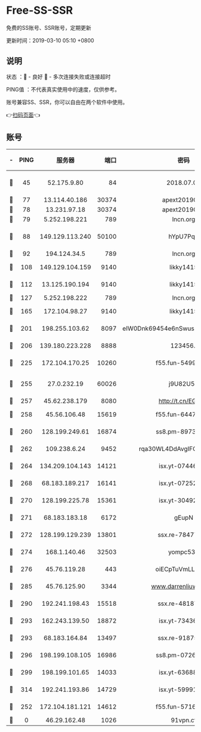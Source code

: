 # Free-SS-SSR

免费的SS账号、SSR账号，定期更新

更新时间：2019-03-10 05:10 +0800

## 说明

状态     ：🙂 - 良好 🙁 - 多次连接失败或连接超时

PING值   ：不代表真实使用中的速度，仅供参考。

账号兼容SS、SSR，你可以自由在两个软件中使用。

👉[扫码页面](https://liesauer.github.io/Free-SS-SSR/)👈

## 账号

|-|PING|服务器|端口|密码|加密方式|区域|
|:----:|:----:|:-----:|-----:|:----:|:----:|:----:|
|🙂|45|52.175.9.80|84|2018.07.07|chacha20-ietf-poly1305|HK|
|🙂|77|13.114.40.186|30374|apext2019006|chacha20|JP|
|🙂|78|13.231.97.18|30374|apext2019006|chacha20|JP|
|🙂|79|5.252.198.221|789|lncn.org|rc4|JP|
|🙂|88|149.129.113.240|50100|hYpU7PqP|chacha20-ietf-poly1305|CN|
|🙂|92|194.124.34.5|789|lncn.org|rc4|JP|
|🙂|108|149.129.104.159|9140|likky1415|aes-256-cfb|HK|
|🙂|112|13.125.190.194|9140|likky1415|aes-256-cfb|KR|
|🙂|127|5.252.198.222|789|lncn.org|rc4|JP|
|🙂|165|172.104.98.27|9140|likky1415|aes-256-cfb|JP|
|🙂|201|198.255.103.62|8097|eIW0Dnk69454e6nSwuspv9DmS201tQ0D|aes-256-cfb|US|
|🙂|206|139.180.223.228|8888|123456..|aes-256-cfb|JP|
|🙂|225|172.104.170.25|10260|f55.fun-54999944|aes-256-cfb|SG|
|🙂|255|27.0.232.19|60026|j9U82U53|xchacha20-ietf-poly1305|HK|
|🙂|257|45.62.238.179|8080|http://t.cn/EGJIyrl|rc4-md5|CA|
|🙂|258|45.56.106.48|15619|f55.fun-64473829|aes-256-cfb|US|
|🙂|260|128.199.249.61|16874|ss8.pm-89735842|aes-256-cfb|SG|
|🙂|262|109.238.6.24|9452|rqa30WL4DdAvgIFG6Fs3znzTa|aes-256-cfb|FR|
|🙂|264|134.209.104.143|14121|isx.yt-07446427|aes-256-cfb|SG|
|🙂|268|68.183.189.217|16141|isx.yt-07252342|aes-256-cfb|SG|
|🙂|270|128.199.225.78|15361|isx.yt-30492264|aes-256-cfb|SG|
|🙂|271|68.183.183.18|6172|gEupN|aes-256-cfb|SG|
|🙂|272|128.199.129.239|13801|ssx.re-78477720|aes-256-cfb|SG|
|🙂|274|168.1.140.46|32503|yompc535|aes-256-cfb|AU|
|🙂|276|45.76.119.28|443|oiECpTuVmLLxk4Ts|aes-256-cfb|AU|
|🙂|285|45.76.125.90|3344|www.darrenliuwei.com|aes-256-cfb|AU|
|🙂|290|192.241.198.43|15518|ssx.re-48187245|aes-256-cfb|US|
|🙂|293|162.243.139.50|18872|isx.yt-73436373|aes-256-cfb|US|
|🙂|293|68.183.164.84|13497|ssx.re-91875474|aes-256-cfb|US|
|🙂|296|198.199.108.105|16986|ss8.pm-07262504|aes-256-cfb|US|
|🙂|299|198.199.101.65|14033|isx.yt-63688704|aes-256-cfb|US|
|🙂|314|192.241.193.86|14729|isx.yt-59991842|aes-256-cfb|US|
|🙂|252|172.104.181.121|14612|f55.fun-57160811|aes-256-cfb|SG|
|🙁|0|46.29.162.48|1026|91vpn.cf|rc4-md5|RU|

